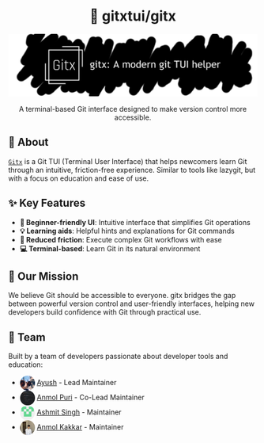 <div align="center">

# 🌟 gitxtui/gitx

![gitx banner placeholder](../data/images/gitx-banner.png)

A terminal-based Git interface designed to make version control more accessible.

</div>

## 📝 About

[`Gitx`](https://github.com/gitxtui/gitx) is a Git TUI (Terminal User Interface) that helps newcomers learn Git through an intuitive, friction-free experience. Similar to tools like lazygit, but with a focus on education and ease of use.

## ✨ Key Features

- **🧠 Beginner-friendly UI**: Intuitive interface that simplifies Git operations
- **💡 Learning aids**: Helpful hints and explanations for Git commands
- **🚀 Reduced friction**: Execute complex Git workflows with ease
- **💻 Terminal-based**: Learn Git in its natural environment

## 🎯 Our Mission

We believe Git should be accessible to everyone. gitx bridges the gap between powerful version control and user-friendly interfaces, helping new developers build confidence with Git through practical use.

## 👥 Team

Built by a team of developers passionate about developer tools and education:

- <img src="../data/images/p1.png" width="30" height="30" align="center"> [Ayush](https://github.com/bakayu) - Lead Maintainer
- <img src="../data/images/p2.png" width="30" height="30" align="center"> [Anmol Puri](https://github.com/Anmol-Puri-Coder) - Co-Lead Maintainer
- <img src="../data/images/p3.png" width="30" height="30" align="center"> [Ashmit Singh](https://github.com/Ashmit9955) - Maintainer
- <img src="../data/images/p4.png" width="30" height="30" align="center"> [Anmol Kakkar](https://github.com/AnmolKakkar15) - Maintainer

